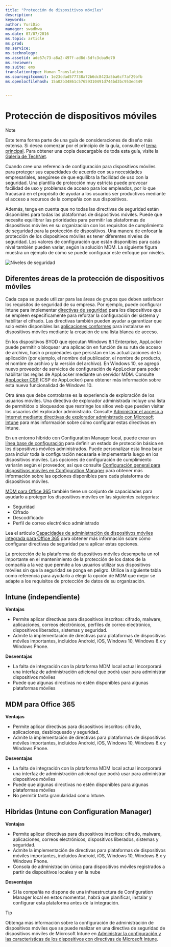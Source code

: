 ```yaml
---
title: "Protección de dispositivos móviles"
description: 
keywords: 
author: YuriDio
manager: swadhwa
ms.date: 07/07/2016
ms.topic: article
ms.prod: 
ms.service: 
ms.technology: 
ms.assetid: ade57c73-a8a2-497f-ad8d-5dfc3cba9e70
ms.reviewer: 
ms.suite: ems
translationtype: Human Translation
ms.sourcegitcommit: 1e23cdad577738a72b6dc8423a5ba6cf7af29bfb
ms.openlocfilehash: 15a02b34861c57659310491d744bd3bc953ed449


---
```


# Protección de dispositivos móviles

>[!NOTE]
>Este tema forma parte de una guía de consideraciones de diseño más extensa. Si desea comenzar por el principio de la guía, consulte el [tema principal](mdm-design-considerations-guide.md). Para obtener una copia descargable de toda esta guía, visite la [Galería de TechNet](https://gallery.technet.microsoft.com/Mobile-Device-Management-7d401582).

Cuando cree una referencia de configuración para dispositivos móviles para proteger sus capacidades de acuerdo con sus necesidades empresariales, asegúrese de que equilibra la facilidad de uso con la seguridad. Una plantilla de protección muy estricta puede provocar facilidad de uso y problemas de acceso para los empleados, por lo que fracasará en el propósito de ayudar a los usuarios ser productivos mediante el acceso a recursos de la compañía con sus dispositivos. 

Además, tenga en cuenta que no todas las directivas de seguridad están disponibles para todas las plataformas de dispositivos móviles. Puede que necesite equilibrar las prioridades para permitir las plataformas de dispositivos móviles en su organización con los requisitos de cumplimiento de seguridad para la protección de dispositivos.
Una manera de enfocar la protección de los dispositivos móviles es tener diferentes niveles de seguridad. Los valores de configuración que están disponibles para cada nivel también pueden variar, según la solución MDM. La siguiente figura muestra un ejemplo de cómo se puede configurar este enfoque por niveles.

![Niveles de seguridad](./media/MDM_Figure_12.png)

## Diferentes áreas de la protección de dispositivos móviles

Cada capa se puede utilizar para las áreas de grupos que deben satisfacer los requisitos de seguridad de su empresa. Por ejemplo, puede configurar Intune para implementar [directivas de seguridad](/intune/deploy-use/manage-settings-and-features-on-your-devices-with-microsoft-intune-policies) para los dispositivos que se empleen específicamente para reforzar la configuración del sistema y habilitar el cifrado. Las directivas también pueden ayudar a garantizar que solo estén disponibles las [aplicaciones conformes](https://technet.microsoft.com/library/dn818906.aspx) para instalarse en dispositivos móviles mediante la creación de una lista blanca de acceso.

En los dispositivos BYOD que ejecutan Windows 8.1 Enterprise, AppLocker puede permitir o bloquear una aplicación en función de su ruta de acceso de archivo, hash o propiedades que persistan en las actualizaciones de la aplicación (por ejemplo, el nombre del publicador, el nombre de producto, el nombre de archivo y la versión del archivo). En Windows 10, se agregó nuevo proveedor de servicios de configuración de AppLocker para poder habilitar las reglas de AppLocker mediante un servidor MDM. Consulte [AppLocker CSP](https://msdn.microsoft.com/library/windows/hardware/dn920019(v=vs.85).aspx) (CSP de AppLocker) para obtener más información sobre esta nueva funcionalidad de Windows 10.

Otra área que debe controlarse es la experiencia de exploración de los usuarios móviles. Una directiva de explorador administrada incluye una lista de permitidos o bloqueados que restringe los sitios web que pueden visitar los usuarios del explorador administrado. Consulte [Administrar el acceso a Internet mediante directivas de explorador administrado con Microsoft Intune](/intune/deploy-use/manage-internet-access-using-managed-browser-policies) para más información sobre cómo configurar estas directivas en Intune.

En un entorno híbrido con Configuration Manager local, puede crear un [línea base de configuración](https://technet.microsoft.com/library/gg712268.aspx?WT.mc_id=Blog_EntMob_Showcase_PCIT) para definir un estado de protección básica en los dispositivos móviles administrados. Puede personalizar esta línea base para incluir toda la configuración necesaria e implementarla luego en los dispositivos móviles. Las opciones de configuración de cumplimiento variarán según el proveedor, así que consulte [Configuración general para dispositivos móviles en Configuration Manager](https://technet.microsoft.com/library/dn376523.aspx) para obtener más información sobre las opciones disponibles para cada plataforma de dispositivos móviles.

[MDM para Office 365](https://technet.microsoft.com/library/ms.o365.cc.devicepolicy.aspx) también tiene un conjunto de capacidades para ayudarlo a proteger los dispositivos móviles en las siguientes categorías:

- Seguridad
- Cifrado
- Descodificado
- Perfil de correo electrónico administrado

Lea el artículo [Capacidades de administración de dispositivos móviles integrada para Office 365](https://technet.microsoft.com/library/ms.o365.cc.devicepolicysupporteddevice.aspx) para obtener más información sobre cómo configurar directivas de seguridad para aplicar estas opciones.

La protección de la plataforma de dispositivos móviles desempeña un rol importante en el mantenimiento de la protección de los datos de la compañía a la vez que permite a los usuarios utilizar sus dispositivos móviles sin que la seguridad se ponga en peligro. Utilice la siguiente tabla como referencia para ayudarlo a elegir la opción de MDM que mejor se adapte a los requisitos de protección de datos de su organización.

## Intune (independiente)

**Ventajas**

- Permite aplicar directivas para dispositivos inscritos: cifrado, malware, aplicaciones, correos electrónicos, perfiles de correo electrónico, dispositivos liberados, sistemas y seguridad.
- Admite la implementación de directivas para plataformas de dispositivos móviles importantes, incluidos Android, iOS, Windows 10, Windows 8.x y Windows Phone.

**Desventajas**

- La falta de integración con la plataforma MDM local actual incorporará una interfaz de administración adicional que podrá usar para administrar dispositivos móviles
- Puede que algunas directivas no estén disponibles para algunas plataformas móviles

## MDM para Office 365

**Ventajas**

- Permite aplicar directivas para dispositivos inscritos: cifrado, aplicaciones, desbloqueado y seguridad.
- Admite la implementación de directivas para plataformas de dispositivos móviles importantes, incluidos Android, iOS, Windows 10, Windows 8.x y Windows Phone.

**Desventajas**

- La falta de integración con la plataforma MDM local actual incorporará una interfaz de administración adicional que podrá usar para administrar dispositivos móviles
- Puede que algunas directivas no estén disponibles para algunas plataformas móviles
- No permitir tanta granularidad como Intune.

## Híbridas (Intune con Configuration Manager)

**Ventajas**

- Permite aplicar directivas para dispositivos inscritos: cifrado, malware, aplicaciones, correos electrónicos, dispositivos liberados, sistemas y seguridad.
- Admite la implementación de directivas para plataformas de dispositivos móviles importantes, incluidos Android, iOS, Windows 10, Windows 8.x y Windows Phone.
- Consola de administración única para dispositivos móviles registrados a partir de dispositivos locales y en la nube

**Desventajas**

- Si la compañía no dispone de una infraestructura de Configuration Manager local en estos momentos, habrá que planificar, instalar y configurar esta plataforma antes de la integración.

>[!TIP] 
> Obtenga más información sobre la configuración de administración de dispositivos móviles que se puede realizar en una directiva de seguridad de dispositivos móviles de Microsoft Intune en [Administrar la configuración y las características de los dispositivos con directivas de Microsoft Intune](https://technet.microsoft.com/library/dn913730.aspx). 



<!--HONumber=Jul16_HO3-->


